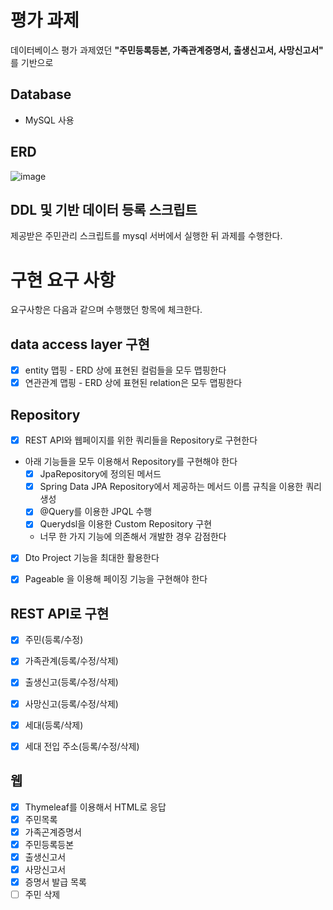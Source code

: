 # 평가 과제
데이터베이스 평가 과제였던 **"주민등록등본, 가족관계증명서, 출생신고서, 사망신고서"** 를 기반으로

## Database
- MySQL 사용

## ERD
![image](https://user-images.githubusercontent.com/60968342/206707993-b1d6e6df-848a-4a1d-98fe-dc85f93bbe0c.png)

## DDL 및 기반 데이터 등록 스크립트
제공받은 주민관리 스크립트를 mysql 서버에서 실행한 뒤 과제를 수행한다.

# 구현 요구 사항
요구사항은 다음과 같으며 수행했던 항목에 체크한다.

## data access layer 구현
- [X] entity 맵핑 - ERD 상에 표현된 컬럼들을 모두 맵핑한다
- [X] 연관관계 맵핑 - ERD 상에 표현된 relation은 모두 맵핑한다

## Repository
- [X] REST API와 웹페이지를 위한 쿼리들을 Repository로 구현한다
- 아래 기능들을 모두 이용해서 Repository를 구현해야 한다
  - [X] JpaRepository에 정의된 메서드
  - [X] Spring Data JPA Repository에서 제공하는 메서드 이름 규칙을 이용한 쿼리 생성
  - [X] @Query를 이용한 JPQL 수행
  - [X] Querydsl을 이용한 Custom Repository 구현
  - 너무 한 가지 기능에 의존해서 개발한 경우 감점한다
- [X] Dto Project 기능을 최대한 활용한다
- [X] Pageable 을 이용해 페이징 기능을 구현해야 한다


## REST API로 구현
- [X] 주민(등록/수정)
- [X] 가족관계(등록/수정/삭제)
- [X] 출생신고(등록/수정/삭제)
- [X] 사망신고(등록/수정/삭제)
- [X] 세대(등록/삭제)
- [X] 세대 전입 주소(등록/수정/삭제)


## 웹
- [X] Thymeleaf를 이용해서 HTML로 응답
- [X] 주민목록
- [X] 가족곤계증명서
- [X] 주민등록등본
- [X] 출생신고서
- [X] 사망신고서
- [X] 증명서 발급 목록
- [ ] 주민 삭제
